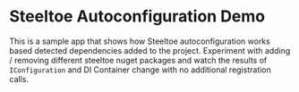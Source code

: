 # Steeltoe Autoconfiguration Demo

This is a sample app that shows how Steeltoe autoconfiguration works based detected dependencies added to the project. Experiment with adding / removing different steeltoe nuget packages and watch the results of `IConfiguration` and DI Container change with no additional registration calls.